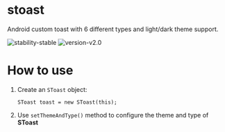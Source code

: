 # stoast
Android custom toast with 6 different types and light/dark theme support.

![stability-stable](https://img.shields.io/badge/stability-stable-green.svg)  ![version-v2.0](https://img.shields.io/badge/version-v2-blue)

# How to use
1. Create an `SToast` object:
    ```
    SToast toast = new SToast(this);
    ```
2. Use `setThemeAndType()` method to configure the theme and type of **SToast**
